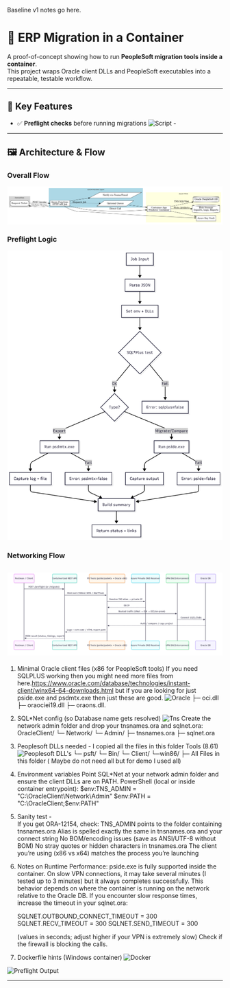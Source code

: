 ﻿Baseline v1 notes go here.
# 🚀 ERP Migration in a Container

A proof-of-concept showing how to run **PeopleSoft migration tools inside a container**.  
This project wraps Oracle client DLLs and PeopleSoft executables into a repeatable, testable workflow.
 
---

## 🔑 Key Features
- ✅ **Preflight checks** before running migrations ![Script](src/Scripts/Preflight-PeopleSoft.ps1) -  
  
---
## 🖼 Architecture & Flow 
### Overall Flow
![Overall Flow](screenshots/OverallFlow.png)

### Preflight Logic
![Preflight Logic](screenshots/PreFlightLogic.png)

### Networking Flow
![Networking Flow](screenshots/NetworkingFlow.png)
---
1) Minimal Oracle client files (x86 for PeopleSoft tools)
If you need SQLPLUS working then you might need more files from here.https://www.oracle.com/database/technologies/instant-client/winx64-64-downloads.html
but if you are looking for just pside.exe and psdmtx.exe then just these are good.
![Oracle](src/Clients/OracleClient)
├─ oci.dll
├─ oraociei19.dll
├─ oraons.dll.
 
2) SQL*Net config (so Database name gets resolved)
![Tns](src/Clients/OracleClient/Network/Admin/)
Create the network admin folder and drop your tnsnames.ora and sqlnet.ora:
OracleClient/
└─ Network/
   └─ Admin/
      ├─ tnsnames.ora
      ├─ sqlnet.ora  
3) Peoplesoft DLLs needed - I copied all the files in this folder Tools (8.61)
   ![Peoplesoft DLL's](src/Clients/psft_portable/)
   └─ psft/
     └─ Bin/
       └─ Client/
          └─win86/
                ├─ All Files in this folder ( Maybe do not need all but for demo I used all)
   
4) Environment variables
   Point SQL*Net at your network admin folder and ensure the client DLLs are on PATH.
   PowerShell (local or inside container entrypoint):
   $env:TNS_ADMIN = "C:\OracleClient\Network\Admin"
   $env:PATH = "C:\OracleClient;$env:PATH"


5) Sanity test -   
   If you get ORA-12154, check:
   TNS_ADMIN points to the folder containing tnsnames.ora
   Alias  is spelled exactly the same in tnsnames.ora and your connect string
   No BOM/encoding issues (save as ANSI/UTF-8 without BOM)
   No stray quotes or hidden characters in tnsnames.ora
   The client you’re using (x86 vs x64) matches the process you’re launching

6) Notes on Runtime Performance:
   pside.exe is fully supported inside the container.
   On slow VPN connections, it may take several minutes (I tested up to 3 minutes) but it always completes successfully.
   This behavior depends on where the container is running on the network relative to the Oracle DB.
   If you encounter slow response times, increase the timeout in your sqlnet.ora:

   SQLNET.OUTBOUND_CONNECT_TIMEOUT = 300  
   SQLNET.RECV_TIMEOUT             = 300
   SQLNET.SEND_TIMEOUT             = 300

   (values in seconds; adjust higher if your VPN is extremely slow)
   Check if the firewall is blocking the calls.

6) Dockerfile hints (Windows container) 
   ![Docker](./Dockerfile)


  ![Preflight Output](../../screenshots/PreFlightLogic_Output.png)

---

